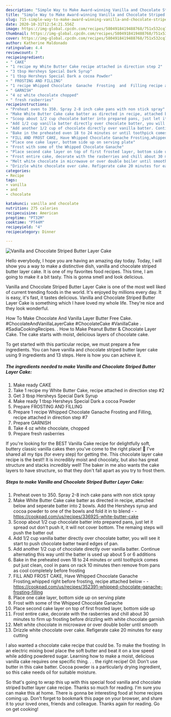 ```yaml
---
description: "Simple Way to Make Award-winning Vanilla and Chocolate Striped Butter Layer Cake"
title: "Simple Way to Make Award-winning Vanilla and Chocolate Striped Butter Layer Cake"
slug: 715-simple-way-to-make-award-winning-vanilla-and-chocolate-striped-butter-layer-cake
date: 2020-10-31T12:54:21.556Z
image: https://img-global.cpcdn.com/recipes/5804918419488768/751x532cq70/vanilla-and-chocolate-striped-butter-layer-cake-recipe-main-photo.jpg
thumbnail: https://img-global.cpcdn.com/recipes/5804918419488768/751x532cq70/vanilla-and-chocolate-striped-butter-layer-cake-recipe-main-photo.jpg
cover: https://img-global.cpcdn.com/recipes/5804918419488768/751x532cq70/vanilla-and-chocolate-striped-butter-layer-cake-recipe-main-photo.jpg
author: Katherine Maldonado
ratingvalue: 4.4
reviewcount: 7
recipeingredient:
- " CAKE"
- "1 recipe my White Butter Cake recipe attached in direction step 2"
- "3 tbsp Hersheys Special Dark Syrup"
- "1 tbsp Hersheys Special Dark a cocoa Powder"
- " FROSTING AND FILLING"
- "1 recipe Whipped Chocolate  Ganache  Frosting  and  Filling recipe attached in direction step 7"
- " GARNISH"
- "4 oz white chocolate chopped"
- " fresh rasberries"
recipeinstructions:
- "Preheat oven to 350. Spray 2-8 inch cake pans with non stick spray"
- "Make White Butter Cake cake batter as directed in recipe, attached below and seperate batter into 2 bowls. Add the Hersheys syrup and cocoa powder to one of the bowls and fold it in to blend  https://cookpad.com/us/recipes/336925-white-butter-cake"
- "Scoop about 1/2 cup chocolate batter into prepared pans, just let it spread out don&#39;t push it, it will not cover bottom. The remaing steps will push the batter out"
- "Add 1/2 cup vanilla batter directly over chocolate batter, you will see it start to push chocolate batter tward edges of pan."
- "Add another 1/2 cup of chocolate directly over vanilla batter. Continue alternating this way until the batter is used up about 5 or 6 additions"
- "Bake in the preheated oven 18 to 24 minutes or until toothpick comes put just clean, cool in pans on rack 10 minutes then remove from pans as cool completely  before  frosting"
- "FILL AND FROST CAKE, Have Whipped Chocolate Ganache Frosting,whipped right before frosting, recipe attached below  https://cookpad.com/us/recipes/352391-whipped-chocolate-ganache-frosting-filling"
- "Place one cake layer, bottom side up on serving plate"
- "Frost with some of the Whipped Chocolate Ganache"
- "Place second cake layer on top of first frosted layer, bottom side up"
- "Frost entire cake, decorate with the rasberries and chill about 30 minutes to firm up frosting before drizzling with white chocolate garnish"
- "Melt white chocolate in microwave or over double boiler until smooth"
- "Drizzle white chocolate over cake. Refigerate cake 20 minutes for easy cutting"
categories:
- Recipe
tags:
- vanilla
- and
- chocolate

katakunci: vanilla and chocolate 
nutrition: 275 calories
recipecuisine: American
preptime: "PT32M"
cooktime: "PT44M"
recipeyield: "4"
recipecategory: Dinner

---
```



![Vanilla and Chocolate Striped Butter Layer Cake](https://img-global.cpcdn.com/recipes/5804918419488768/751x532cq70/vanilla-and-chocolate-striped-butter-layer-cake-recipe-main-photo.jpg)

Hello everybody, I hope you are having an amazing day today. Today, I will show you a way to make a distinctive dish, vanilla and chocolate striped butter layer cake. It is one of my favorites food recipes. This time, I am going to make it a bit tasty. This is gonna smell and look delicious.

Vanilla and Chocolate Striped Butter Layer Cake is one of the most well liked of current trending foods in the world. It's enjoyed by millions every day. It is easy, it's fast, it tastes delicious. Vanilla and Chocolate Striped Butter Layer Cake is something which I have loved my whole life. They're nice and they look wonderful.

How To Make Chocolate And Vanilla Layer Butter Free Cake. #ChocolateAndVanillaLayerCake #ChocolateCake #VanillaCake . #SadiaCookingRecipes. . How to Make Peanut Butter &amp; Chocolate Layer Cake. The cake starts with moist, delicious layers of chocolate cake.


To get started with this particular recipe, we must prepare a few ingredients. You can have vanilla and chocolate striped butter layer cake using 9 ingredients and 13 steps. Here is how you can achieve it.

<!--inarticleads1-->

##### The ingredients needed to make Vanilla and Chocolate Striped Butter Layer Cake:

1. Make ready  CAKE
1. Take 1 recipe my White Butter Cake, recipe attached in direction step #2
1. Get 3 tbsp Hersheys Special Dark Syrup
1. Make ready 1 tbsp Hersheys Special Dark a cocoa Powder
1. Prepare  FROSTING AND FILLING
1. Prepare 1 recipe Whipped Chocolate  Ganache  Frosting  and  Filling, recipe attached in direction step #7
1. Prepare  GARNISH
1. Take 4 oz white chocolate, chopped
1. Prepare  fresh rasberries


If you&#39;re looking for the BEST Vanilla Cake recipe for delightfully soft, buttery classic vanilla cakes then you&#39;ve come to the right place! 🙂 I&#39;ve shared all my tips (for every step) for getting the. This chocolate layer cake recipe is the best!! It is incredibly moist and chocolaty, but also has great structure and stacks incredibly well! The baker in me also wants the cake layers to have structure, so that they don&#39;t fall apart as you try to frost them. 

<!--inarticleads2-->

##### Steps to make Vanilla and Chocolate Striped Butter Layer Cake:

1. Preheat oven to 350. Spray 2-8 inch cake pans with non stick spray
1. Make White Butter Cake cake batter as directed in recipe, attached below and seperate batter into 2 bowls. Add the Hersheys syrup and cocoa powder to one of the bowls and fold it in to blend -  - https://cookpad.com/us/recipes/336925-white-butter-cake
1. Scoop about 1/2 cup chocolate batter into prepared pans, just let it spread out don&#39;t push it, it will not cover bottom. The remaing steps will push the batter out
1. Add 1/2 cup vanilla batter directly over chocolate batter, you will see it start to push chocolate batter tward edges of pan.
1. Add another 1/2 cup of chocolate directly over vanilla batter. Continue alternating this way until the batter is used up about 5 or 6 additions
1. Bake in the preheated oven 18 to 24 minutes or until toothpick comes put just clean, cool in pans on rack 10 minutes then remove from pans as cool completely  before  frosting
1. FILL AND FROST CAKE, Have Whipped Chocolate Ganache Frosting,whipped right before frosting, recipe attached below -  - https://cookpad.com/us/recipes/352391-whipped-chocolate-ganache-frosting-filling
1. Place one cake layer, bottom side up on serving plate
1. Frost with some of the Whipped Chocolate Ganache
1. Place second cake layer on top of first frosted layer, bottom side up
1. Frost entire cake, decorate with the rasberries and chill about 30 minutes to firm up frosting before drizzling with white chocolate garnish
1. Melt white chocolate in microwave or over double boiler until smooth
1. Drizzle white chocolate over cake. Refigerate cake 20 minutes for easy cutting


I also wanted a chocolate cake recipe that could be. To make the frosting: In an electric mixing bowl place the soft butter and beat it on a low speed while adding powdered sugar. Learning how to make a moist, delicious vanilla cake requires one specific thing. . . the right recipe! Oil: Don&#39;t use butter in this cake batter. Cocoa powder is a particularly drying ingredient, so this cake needs oil for suitable moisture. 

So that's going to wrap this up with this special food vanilla and chocolate striped butter layer cake recipe. Thanks so much for reading. I'm sure you can make this at home. There is gonna be interesting food at home recipes coming up. Don't forget to bookmark this page on your browser, and share it to your loved ones, friends and colleague. Thanks again for reading. Go on get cooking!
